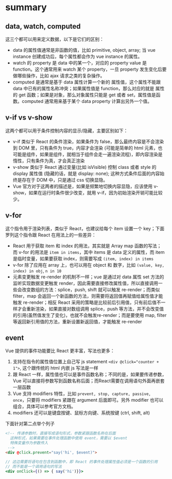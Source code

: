 summary
========================

## data, watch, computed

这三个都可以用来定义数据，以下是它们的区别：

+ data 的属性值通常是非函数的值，比如 primitive, object, array; 当 vue instance 创建成功后，每个属性都会作为 vue instance 的属性。
+ watch 的 property 是 data 中的某一个，对应的 property value 是 function。这个通常用来 watch 某个 property，一旦 property 发生变化后要做哪些操作，比如 ajax 请求之类的复杂操作。
+ computed 是通常是基于 data 属性计算一个新的 属性值，这个属性不能跟 data 中已有的属性名称冲突；如果属性值是 function，那么对应的就是 属性的 get 函数；如果是对象，那么对象属性只能是 get 或者 set，属性值是函数。computed 通常用来基于某个 data property 计算出另外一个值。

## v-if vs v-show

这两个都可以用于条件控制内容的显示/隐藏，主要区别如下：
+ v-if 类似于 React 的条件渲染，如果条件为 false，那么最终内容是不会渲染到 DOM 里，只有条件为 true，内容才会渲染 (可能是简单的 html 元素，也可能是组件，如果是组件，就相当于组件会走一遍渲染流程)，即内容渲染是 惰性，只有条件为真，才会真正渲染
+ v-show 类似于 React 通过变量(比如 isVisible) 控制 class 或者 style 的 display 属性值 (隐藏的话，就是 display: none); 这种方式条件后面的内容始终是存在于 DOM 中，只是通过 css 切换显隐。
+ Vue 官方对于这两者的描述是，如果是频繁地切换内容显隐，应该使用 v-show，如果在运行时条件很少改变，就用 v-if，因为初始渲染开销可能比较少。

## v-for

这个指令用于渲染列表，类似于 React，也建议给每个 item 设置一个 key；下面罗列这个指令跟 React 在用法上的一些差异：

+ React 用于获取 item 和 index 的用法，其实就是 Array map 函数的写法； 而 v-for 的用法是 `item in items`，其中 items 是 data 定义的属性，而 item 是临时变量，如果要获取 index，则需要写成 `(item, index) in items`
+ v-for 除了应用在 array 上，也可以用在 object 和 数字，比如 `(value, key, index) in obj`, `n in 10`
+ 元素变更触发 re-render 的机制不一样；vue 是通过对 data 属性 set 方法的监听实现数据变更触发 render，因此需要直接修改属性值，所以直接调用一些会改变数组的方法：splice，push, shift 就可以触发 re-render；而类似 filter，map 会返回一个新函数的方法，则需要将返回值再赋值给属性值才能触发 re-render；相反 React 采用的策略是比较前后引用值，只有前后值不一样才会重新渲染，如果直接对数组调用 splice，push 等方法，并不会改变值的引用(虽然值发生了变化)，也就不会触发re-render；而是要使用 map, filter 等返回新引用值的方法，重新设置新返回值，才能触发 re-render

## event

Vue 提供的事件功能要比 React 更丰富，写法也更多：
1. 支持在指令的属性值位置上自己写 js statement `<div @click="counter + 1">`, 这个跟传统的 html 内嵌 js 写法是一样
1. 跟 React 一样，属性值也可以是事件函数名称；不同的是，如果要传递参数，Vue 可以直接将参数写到函数名称后面；而React需要在调用语句外面再嵌套一层函数
1. Vue 支持 modifiers 特性，比如 `prevent, stop, capture, passive, once`，只要将 modifiers 紧跟在 argument 后面即可。另外 modifier 也可以组合，具体可以参考官方文档。
1. modifiers 还可以是键盘按键、鼠标方向键、系统按键 (ctrl, shift, alt)

下面针对第二点举个列子

```html
<!-- 传递参数时，直接写成语句形式，参数紧跟函数名称在后面
  这种形式，如果需要在事件处理函数中使用 event，需要以 $event
  特殊变量作为参数传入
 -->
<div @click.prevent="say('hi', $event)">  
```

```jsx
// 这边需要将语句在包含到函数中，即 React 的事件处理属性值必须是一个函数的引用
// 而不能是一个调用语句的写法
<div onClick={() => { say('hi')}}>
```

